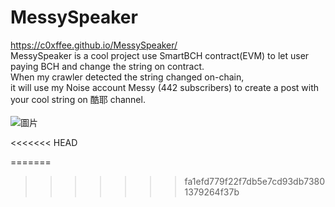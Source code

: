 # MessySpeaker
https://c0xffee.github.io/MessySpeaker/ <br/>
MessySpeaker is a cool project use SmartBCH contract(EVM) to let user paying BCH and change the string on contract. <br/>
When my crawler detected the string changed on-chain, <br/>it will use my Noise account Messy (442 subscribers) to create a post with your cool string on 酷耶 channel. <br/>
<br/>
![圖片](https://github.com/c0xffee/MessySpeaker/assets/38378135/1ee63259-d7bd-49c1-a769-6c5b6da1fbac)

<<<<<<< HEAD
    
=======
  
>>>>>>> fa1efd779f22f7db5e7cd93db73801379264f37b
 
